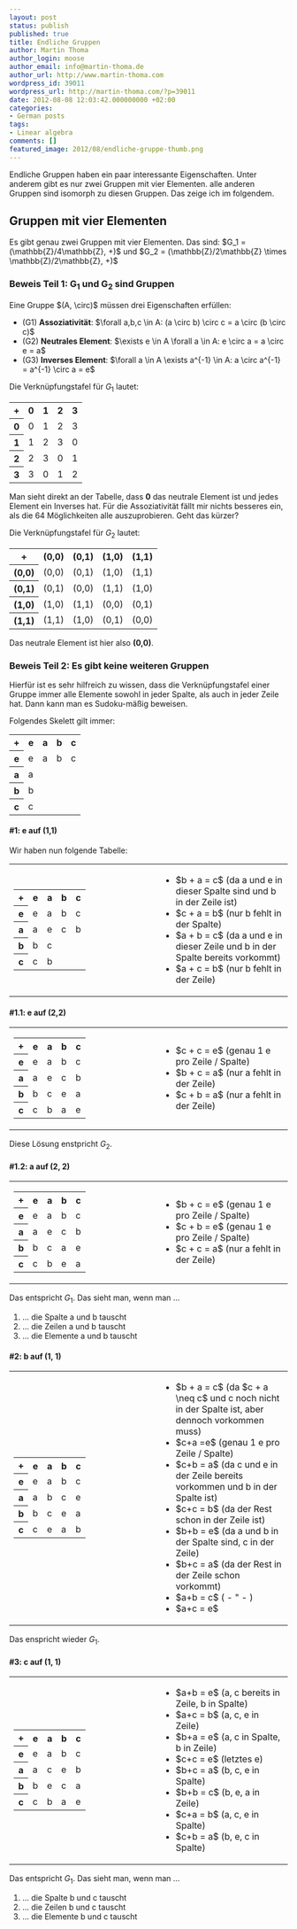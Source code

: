 ```yaml
---
layout: post
status: publish
published: true
title: Endliche Gruppen
author: Martin Thoma
author_login: moose
author_email: info@martin-thoma.de
author_url: http://www.martin-thoma.com
wordpress_id: 39011
wordpress_url: http://martin-thoma.com/?p=39011
date: 2012-08-08 12:03:42.000000000 +02:00
categories:
- German posts
tags:
- Linear algebra
comments: []
featured_image: 2012/08/endliche-gruppe-thumb.png
---
```

Endliche Gruppen haben ein paar interessante Eigenschaften. Unter anderem gibt es nur zwei Gruppen mit vier Elementen. alle anderen Gruppen sind isomorph zu diesen Gruppen. Das zeige ich im folgendem.

<h2>Gruppen mit vier Elementen</h2>
Es gibt genau zwei Gruppen mit vier Elementen. Das sind:
$G_1 = (\mathbb{Z}/4\mathbb{Z}, +)$ und
$G_2 = (\mathbb{Z}/2\mathbb{Z} \times \mathbb{Z}/2\mathbb{Z}, +)$

<h3>Beweis Teil 1: G<sub>1</sub> und G<sub>2</sub> sind Gruppen</h3>
Eine Gruppe $(A, \circ)$ m&uuml;ssen drei Eigenschaften erf&uuml;llen:
<ul>
  <li>(G1) <strong>Assoziativit&auml;t</strong>: $\forall a,b,c \in A: (a \circ b) \circ c = a \circ (b \circ c)$</li>
  <li>(G2) <strong>Neutrales Element</strong>: $\exists e \in A \forall a \in A: e \circ a = a \circ e = a$</li>
  <li>(G3) <strong>Inverses Element</strong>: $\forall a \in A \exists a^{-1} \in A: a \circ a^{-1} = a^{-1} \circ a = e$</li>
</ul>

Die Verkn&uuml;pfungstafel f&uuml;r $G_1$ lautet:
<table class="wikitable" style="width:300px">
  <tr>
    <th>+</th>
    <th>0</th>
    <th>1</th>
    <th>2</th>
    <th>3</th>
  </tr>
  <tr>
    <th>0</th>
    <td class="hintergrundfarbe9">0</td>
    <td>1</td>
    <td>2</td>
    <td>3</td>
  </tr>
  <tr>
    <th>1</th>
    <td>1</td>
    <td>2</td>
    <td>3</td>
    <td class="hintergrundfarbe9">0</td>
  </tr>
  <tr>
    <th>2</th>
    <td>2</td>
    <td>3</td>
    <td class="hintergrundfarbe9">0</td>
    <td>1</td>
  </tr>
  <tr>
    <th>3</th>
    <td>3</td>
    <td class="hintergrundfarbe9">0</td>
    <td>1</td>
    <td>2</td>
  </tr>
</table>

Man sieht direkt an der Tabelle, dass <strong>0</strong> das neutrale Element ist und jedes Element ein Inverses hat. F&uuml;r die Assoziativit&auml;t f&auml;llt mir nichts besseres ein, als die 64 M&ouml;glichkeiten alle auszuprobieren. Geht das k&uuml;rzer?

Die Verkn&uuml;pfungstafel f&uuml;r $G_2$ lautet:
<table class="wikitable" style="width:300px">
  <tr>
    <th>+</th>
    <th>(0,0)</th>
    <th>(0,1)</th>
    <th>(1,0)</th>
    <th>(1,1)</th>
  </tr>
  <tr>
    <th>(0,0)</th>
    <td class="hintergrundfarbe9">(0,0)</td>
    <td>(0,1)</td>
    <td>(1,0)</td>
    <td>(1,1)</td>
  </tr>
  <tr>
    <th>(0,1)</th>
    <td>(0,1)</td>
    <td class="hintergrundfarbe9">(0,0)</td>
    <td>(1,1)</td>
    <td>(1,0)</td>
  </tr>
  <tr>
    <th>(1,0)</th>
    <td>(1,0)</td>
    <td>(1,1)</td>
    <td class="hintergrundfarbe9">(0,0)</td>
    <td>(0,1)</td>
  </tr>
  <tr>
    <th>(1,1)</th>
    <td>(1,1)</td>
    <td>(1,0)</td>
    <td>(0,1)</td>
    <td class="hintergrundfarbe9">(0,0)</td>
  </tr>
</table>

Das neutrale Element ist hier also <strong>(0,0)</strong>.

<h3>Beweis Teil 2: Es gibt keine weiteren Gruppen</h3>
Hierf&uuml;r ist es sehr hilfreich zu wissen, dass die Verkn&uuml;pfungstafel einer Gruppe immer alle Elemente sowohl in jeder Spalte, als auch in jeder Zeile hat. Dann kann man es Sudoku-m&auml;&szlig;ig beweisen.

Folgendes Skelett gilt immer:
<table class="wikitable" style="width:250px">
  <tr>
    <th>+</th>
    <th>e</th>
    <th>a</th>
    <th>b</th>
    <th>c</th>
  </tr>
  <tr>
    <th>e</th>
    <td>e</td>
    <td>a</td>
    <td>b</td>
    <td>c</td>
  </tr>
  <tr>
    <th>a</th>
    <td>a</td>
    <td></td>
    <td></td>
    <td></td>
  </tr>
  <tr>
    <th>b</th>
    <td>b</td>
    <td></td>
    <td></td>
    <td></td>
  </tr>
  <tr>
    <th>c</th>
    <td>c</td>
    <td></td>
    <td></td>
    <td></td>
  </tr>
</table>

<h4>#1: e auf (1,1)</h4>
Wir haben nun folgende Tabelle:
<table>
<tr>
<td>
<table class="wikitable" style="width:250px">
  <tr>
    <th>+</th>
    <th>e</th>
    <th>a</th>
    <th>b</th>
    <th>c</th>
  </tr>
  <tr>
    <th>e</th>
    <td>e</td>
    <td>a</td>
    <td>b</td>
    <td>c</td>
  </tr>
  <tr>
    <th>a</th>
    <td>a</td>
    <td class="hintergrundfarbe7">e</td>
    <td class="hintergrundfarbe8">c</td>
    <td class="hintergrundfarbe8">b</td>
  </tr>
  <tr>
    <th>b</th>
    <td>b</td>
    <td class="hintergrundfarbe8">c</td>
    <td></td>
    <td></td>
  </tr>
  <tr>
    <th>c</th>
    <td>c</td>
    <td class="hintergrundfarbe8">b</td>
    <td></td>
    <td></td>
  </tr>
</table>
</td>
<td>
<ul>
  <li>$b + a = c$ (da a und e in dieser Spalte sind und b in der Zeile ist)</li>
  <li>$c + a = b$ (nur b fehlt in der Spalte)</li>
  <li>$a + b = c$ (da a und e in dieser Zeile und b in der Spalte bereits vorkommt)</li>
  <li>$a + c = b$ (nur b fehlt in der Zeile)</li>
</ul>
</td>
</tr>
</table>

<h4>#1.1: e auf (2,2)</h4>
<table>
<tr>
<td>
<table class="wikitable" style="width:250px">
  <tr>
    <th>+</th>
    <th>e</th>
    <th>a</th>
    <th>b</th>
    <th>c</th>
  </tr>
  <tr>
    <th>e</th>
    <td>e</td>
    <td>a</td>
    <td>b</td>
    <td>c</td>
  </tr>
  <tr>
    <th>a</th>
    <td>a</td>
    <td>e</td>
    <td>c</td>
    <td>b</td>
  </tr>
  <tr>
    <th>b</th>
    <td>b</td>
    <td>c</td>
    <td class="hintergrundfarbe7">e</td>
    <td class="hintergrundfarbe8">a</td>
  </tr>
  <tr>
    <th>c</th>
    <td>c</td>
    <td>b</td>
    <td class="hintergrundfarbe8">a</td>
    <td class="hintergrundfarbe8">e</td>
  </tr>
</table>
</td>
<td>
<ul>
  <li>$c + c = e$ (genau 1 e pro Zeile / Spalte)</li>
  <li>$b + c = a$ (nur a fehlt in der Zeile)</li>
  <li>$c + b = a$ (nur a fehlt in der Zeile)</li>
</ul>
</td>
</tr>
</table>

Diese L&ouml;sung enstpricht $G_2$.

<h4>#1.2: a auf (2, 2)</h4>
<table>
<tr>
<td>
<table class="wikitable" style="width:250px">
  <tr>
    <th>+</th>
    <th>e</th>
    <th>a</th>
    <th>b</th>
    <th>c</th>
  </tr>
  <tr>
    <th>e</th>
    <td>e</td>
    <td>a</td>
    <td>b</td>
    <td>c</td>
  </tr>
  <tr>
    <th>a</th>
    <td>a</td>
    <td>e</td>
    <td>c</td>
    <td>b</td>
  </tr>
  <tr>
    <th>b</th>
    <td>b</td>
    <td>c</td>
    <td class="hintergrundfarbe7">a</td>
    <td class="hintergrundfarbe8">e</td>
  </tr>
  <tr>
    <th>c</th>
    <td>c</td>
    <td>b</td>
    <td class="hintergrundfarbe8">e</td>
    <td class="hintergrundfarbe8">a</td>
  </tr>
</table>
</td>
<td>
<ul>
  <li>$b + c = e$ (genau 1 e pro Zeile / Spalte)</li>
  <li>$c + b = e$ (genau 1 e pro Zeile / Spalte)</li>
  <li>$c + c = a$ (nur a fehlt in der Zeile)</li>
</ul>
</td>
</tr>
</table>

Das entspricht $G_1$. Das sieht man, wenn man ...
<ol>
 <li>... die Spalte a und b tauscht</li>
 <li>... die Zeilen a und b tauscht</li>
 <li>... die Elemente a und b tauscht</li>
</ol> 

<h4>#2: b auf (1, 1)</h4>
<table>
<tr>
<td>
<table class="wikitable" style="width:250px">
  <tr>
    <th>+</th>
    <th>e</th>
    <th>a</th>
    <th>b</th>
    <th>c</th>
  </tr>
  <tr>
    <th>e</th>
    <td>e</td>
    <td>a</td>
    <td>b</td>
    <td>c</td>
  </tr>
  <tr>
    <th>a</th>
    <td>a</td>
    <td class="hintergrundfarbe7">b</td>
    <td class="hintergrundfarbe8">c</td>
    <td class="hintergrundfarbe8">e</td>
  </tr>
  <tr>
    <th>b</th>
    <td>b</td>
    <td class="hintergrundfarbe8">c</td>
    <td class="hintergrundfarbe8">e</td>
    <td class="hintergrundfarbe8">a</td>
  </tr>
  <tr>
    <th>c</th>
    <td>c</td>
    <td class="hintergrundfarbe8">e</td>
    <td class="hintergrundfarbe8">a</td>
    <td class="hintergrundfarbe8">b</td>
  </tr>
</table>
</td>
<td>
<ul>
  <li>$b + a = c$ (da $c + a \neq c$ und c noch nicht in der Spalte ist, aber dennoch vorkommen muss)</li>
  <li>$c+a =e$ (genau 1 e pro Zeile / Spalte)</li>
  <li>$c+b = a$ (da c und e in der Zeile bereits vorkommen und b in der Spalte ist)</li>
  <li>$c+c = b$ (da der Rest schon in der Zeile ist)</li>
  <li>$b+b = e$ (da a und b in der Spalte sind, c in der Zeile)</li>
  <li>$b+c = a$ (da der Rest in der Zeile schon vorkommt)</li>
  <li>$a+b = c$ ( - " - )</li>
  <li>$a+c = e$</li>
</ul>
</td>
</tr>
</table>

Das enspricht wieder $G_1$.

<h4>#3: c auf (1, 1)</h4>
<table>
<tr>
<td>
<table class="wikitable" style="width:250px">
  <tr>
    <th>+</th>
    <th>e</th>
    <th>a</th>
    <th>b</th>
    <th>c</th>
  </tr>
  <tr>
    <th>e</th>
    <td>e</td>
    <td>a</td>
    <td>b</td>
    <td>c</td>
  </tr>
  <tr>
    <th>a</th>
    <td>a</td>
    <td class="hintergrundfarbe7">c</td>
    <td class="hintergrundfarbe8">e</td>
    <td class="hintergrundfarbe8">b</td>
  </tr>
  <tr>
    <th>b</th>
    <td>b</td>
    <td class="hintergrundfarbe8">e</td>
    <td class="hintergrundfarbe8">c</td>
    <td class="hintergrundfarbe8">a</td>
  </tr>
  <tr>
    <th>c</th>
    <td>c</td>
    <td class="hintergrundfarbe8">b</td>
    <td class="hintergrundfarbe8">a</td>
    <td class="hintergrundfarbe8">e</td>
  </tr>
</table>
</td>
<td>
<ul>
  <li>$a+b = e$ (a, c bereits in Zeile, b in Spalte)</li>
  <li>$a+c = b$ (a, c, e in Zeile)</li>
  <li>$b+a = e$ (a, c in Spalte, b in Zeile)</li>
  <li>$c+c = e$ (letztes e)</li>
  <li>$b+c = a$ (b, c, e in Spalte)</li>
  <li>$b+b = c$ (b, e, a in Zeile)</li>
  <li>$c+a = b$ (a, c, e in Spalte)</li>
  <li>$c+b = a$ (b, e, c in Spalte)</li>
</ul>
</td>
</tr>
</table>

Das entspricht $G_1$. Das sieht man, wenn man ...
<ol>
 <li>... die Spalte b und c tauscht</li>
 <li>... die Zeilen b und c tauscht</li>
 <li>... die Elemente b und c tauscht</li>
</ol> 
